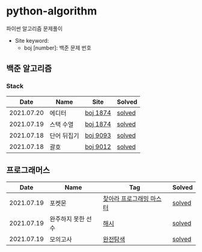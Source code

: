 # python-algorithm
파이썬 알고리즘 문제풀이

- Site keyword: 
  - boj [number]: 백준 문제 번호

## 백준 알고리즘
### Stack

| Date       | Name        | Site                                             | Solved                                                       |
| ---------- | ----------- | ------------------------------------------------ | ------------------------------------------------------------ |
| 2021.07.20 | 에디터 | [boj 1874](https://www.acmicpc.net/problem/1874) | [solved](https://github.com/jinsuSang/python-algorithm/blob/main/boj/stack/boj_1406.py) |
| 2021.07.19 | 스택 수열 | [boj 1874](https://www.acmicpc.net/problem/1874) | [solved](https://github.com/jinsuSang/python-algorithm/blob/main/boj/stack/boj_1874.py) |
| 2021.07.18 | 단어 뒤집기 | [boj 9093](https://www.acmicpc.net/problem/9093) | [solved](https://github.com/jinsuSang/python-algorithm/blob/main/boj/stack/boj_9093.py) |
| 2021.07.18 | 괄호        | [boj 9012](https://www.acmicpc.net/problem/9012) | [solved](https://github.com/jinsuSang/python-algorithm/blob/main/boj/stack/boj_9012.py) |

## 프로그래머스

| Date       | Name        | Tag                                             | Solved                                                       |
| ---------- | ----------- | ------------------------------------------------ | ------------------------------------------------------------ |
| 2021.07.19 | 포켓몬 | [찾아라 프로그래밍 마스터](https://programmers.co.kr/learn/courses/30/lessons/1845) | [solved](https://github.com/jinsuSang/python-algorithm/blob/main/programmers/level1/%ED%8F%AC%EC%BC%93%EB%AA%AC.py) |
| 2021.07.19 | 완주하지 못한 선수 | [해시](https://programmers.co.kr/learn/courses/30/lessons/42576) | [solved](https://github.com/jinsuSang/python-algorithm/blob/main/programmers/level1/%EC%99%84%EC%A3%BC%ED%95%98%EC%A7%80%EB%AA%BB%ED%95%9C%EC%84%A0%EC%88%98.py) |
| 2021.07.19 | 모의고사 | [완전탐색](https://programmers.co.kr/learn/courses/30/lessons/42840?language=python3) | [solved](https://github.com/jinsuSang/python-algorithm/blob/main/programmers/level1/%EB%AA%A8%EC%9D%98%EA%B3%A0%EC%82%AC.py) |
